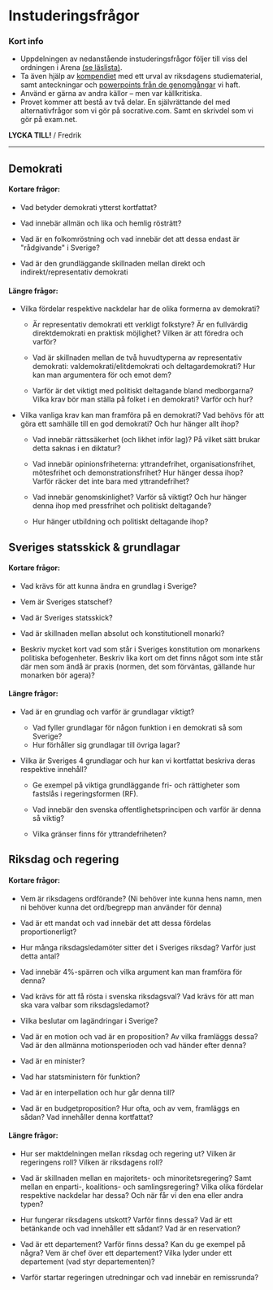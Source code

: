 # Instuderingsfrågor

### Kort info

* Uppdelningen av nedanstående instuderingsfrågor följer till viss del ordningen i Arena [(se läslista)](../material/innehall_laslista_demokrati.md#Läslista).  
* Ta även hjälp av [kompendiet](../material/innehall_laslista_demokrati.md#Kompendium) med ett urval av riksdagens studiematerial, samt anteckningar och [powerpoints från de genomgångar](../material/innehall_laslista_demokrati.md#Genomgångar) vi haft.
* Använd er gärna av andra källor –  men var källkritiska.
* Provet kommer att bestå av två delar. En självrättande del med alternativfrågor som vi gör på socrative.com. Samt en skrivdel som vi gör på exam.net.


**LYCKA TILL!**
/ Fredrik

***

## Demokrati

#### Kortare frågor:

- Vad betyder demokrati ytterst kortfattat?

- Vad innebär allmän och lika och hemlig rösträtt?

* Vad är en folkomröstning och vad innebär det att dessa endast är "rådgivande" i Sverige?

<!--- Vilka tycker du ska ha rösträtt i Sverige? Vilka är ”folket” i folkstyret? Bör det finnas en viss åldersgräns? Krav på medborgarskap? Krav på intellektuell förmåga? -->

- Vad är den grundläggande skillnaden mellan direkt och indirekt/representativ demokrati

#### Längre frågor:

- Vilka fördelar respektive nackdelar har de olika formerna av demokrati? 

    - Är representativ demokrati ett verkligt folkstyre? Är en fullvärdig direktdemokrati en praktisk möjlighet? Vilken är att föredra och varför? 

    - Vad är skillnaden mellan de två huvudtyperna av representativ demokrati: valdemokrati/elitdemokrati och deltagardemokrati? Hur kan man argumentera för och emot dem?

    - Varför är det viktigt med politiskt deltagande bland medborgarna? Vilka krav bör man ställa på folket i en demokrati? Varför och hur?

<!--    - Varför är det viktigt med politiskt deltagande bland medborgarna? Vilka krav bör man ställa på folket i en demokrati? Varför och hur?       - Borde vi ha fler folkomröstningar i Sverige? Vad innebär det att folkomröstningar endast är ”rådgivande” i Sverige? Vad anser du om detta? Skulle folk bli mer intresserade av politik om de fick en större direkt påverkan? Vilka möjligheter har vi egentligen att påverka politiska beslut i en representativ demokrati? -->


- Vilka vanliga krav kan man framföra på en demokrati? Vad behövs för att göra ett samhälle till en god demokrati? Och hur hänger allt ihop?

	- Vad innebär rättssäkerhet (och likhet inför lag)? På vilket sätt brukar detta saknas i en diktatur?

	- Vad innebär opinionsfriheterna: yttrandefrihet, organisationsfrihet, mötesfrihet och demonstrationsfrihet? Hur hänger dessa ihop? Varför räcker det inte bara med yttrandefrihet?

	- Vad innebär genomskinlighet? Varför så viktigt? Och hur hänger denna ihop med pressfrihet och politiskt deltagande?

	- Hur hänger utbildning och politiskt deltagande ihop? 

<!--Vilka punkter tar boken upp? Vilka punkter, utöver dessa, har vi tagit upp på lektionstid? Beskriv dessa kriterier/krav och ge argument för dem.      - Vilka krav/kriterier tycker du är extra viktiga att trycka på? Varför? Resonera lite extra kring minst 3 av de vanliga kraven/kriterierna (gärna några andra än allmän och lika rösträtt och majoritetsprincipen, eftersom dessa ändå är mer självklara).  -->


## Sveriges statsskick & grundlagar

#### Kortare frågor:

- Vad krävs för att kunna ändra en grundlag i Sverige?

<!--- Vad är riksdagsordningen och är denna en grundlag? (obs  endast mycket kortfattat) -->

- Vem är Sveriges statschef?

- Vad är Sveriges statsskick?

- Vad är skillnaden mellan absolut och konstitutionell monarki?

- Beskriv mycket kort vad som står i Sveriges konstitution om monarkens politiska befogenheter. Beskriv lika kort om det finns något som inte står där men som ändå är praxis (normen, det som förväntas, gällande hur monarken bör agera)?

#### Längre frågor:

- Vad är en grundlag och varför är grundlagar viktigt? 
	- Vad fyller grundlagar för någon funktion i en demokrati så som Sverige? 
	- Hur förhåller sig grundlagar till övriga lagar?

- Vilka är Sveriges 4 grundlagar och hur kan vi kortfattat beskriva deras respektive innehåll? 
	
	- Ge exempel på viktiga grundläggande fri- och rättigheter som fastslås i regeringsformen (RF).

	- Vad innebär den svenska offentlighetsprincipen och varför är denna så viktig?

	* Vilka gränser finns för yttrandefriheten?


## Riksdag och regering

#### Kortare frågor:

- Vem är riksdagens ordförande? (Ni behöver inte kunna hens namn, men ni behöver kunna det ord/begrepp man använder för denna)

- Vad är ett mandat och vad innebär det att dessa fördelas proportionerligt?

- Hur många riksdagsledamöter sitter det i Sveriges riksdag? Varför just detta antal?

- Vad innebär 4%-spärren och vilka argument kan man framföra för denna?

- Vad krävs för att få rösta i svenska riksdagsval? Vad krävs för att man ska vara valbar som riksdagsledamot?

- Vilka beslutar om lagändringar i Sverige?

- Vad är en motion och vad är en proposition? Av vilka framläggs dessa? Vad är den allmänna motionsperioden och vad händer efter denna?

- Vad är en minister?

- Vad har statsministern för funktion?

- Vad är en interpellation och hur går denna till?

<!--- Vad är konstitutionsutskottet (KU)? Beskriv kortfattat funktionen med detta och vilka som kan vända sig dit.  - Vad är Justitieombudsmännen (JO)? Beskriv kortfattat funktionen med detta och vilka som kan vända sig dit. -->


<!--- Vad innebär ministerstyre? Är detta överhuvudtaget lagligt i Sverige? Varför anser vi i Sverige (kortfattat) att detta är något dåligt? -->

- Vad är en budgetproposition? Hur ofta, och av vem, framläggs en sådan? Vad innehåller denna kortfattat?

#### Längre frågor:

- Hur ser maktdelningen mellan riksdag och regering ut? Vilken är regeringens roll? Vilken är riksdagens roll?

- Vad är skillnaden mellan en majoritets- och minoritetsregering? Samt mellan en enparti-, koalitions- och samlingsregering? Vilka olika fördelar respektive nackdelar har dessa? Och när får vi den ena eller andra typen?

- Hur fungerar riksdagens utskott? Varför finns dessa? Vad är ett betänkande och vad innehåller ett sådant? Vad är en reservation?

- Vad är ett departement? Varför finns dessa? Kan du ge exempel på några? Vem är chef över ett departement? Vilka lyder under ett departement (vad styr departementen)?

- Varför startar regeringen utredningar och vad innebär en remissrunda? 
